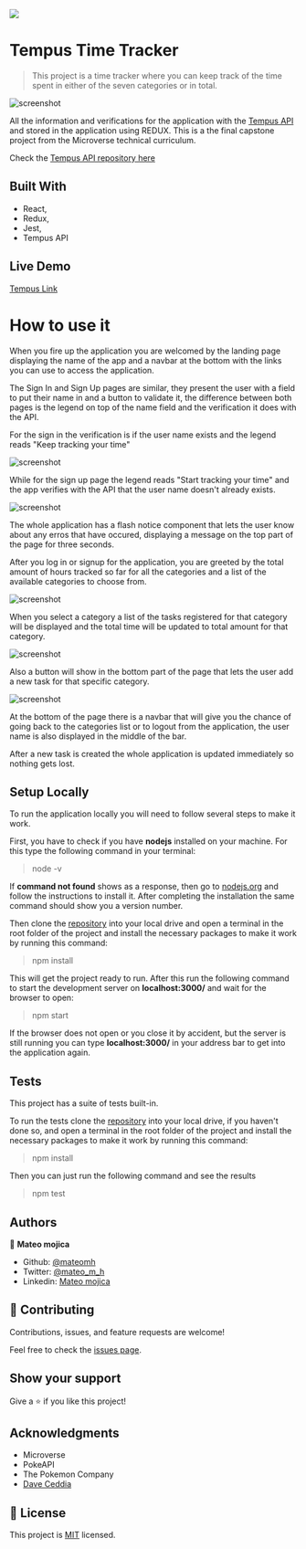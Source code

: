 ![](https://img.shields.io/badge/Microverse-blueviolet)

# Tempus Time Tracker

> This project is a time tracker where you can keep track of the time spent in either of the seven categories or in total.

![screenshot](./src/assets/screenshots/landing.png)

All the information and verifications for the application with the [Tempus API](https://tempus-mm-api.herokuapp.com/) and stored in the application using REDUX. This is a the final capstone project from the Microverse technical curriculum.

Check the [Tempus API repository here](https://github.com/mateomh/tempus-api.git)

## Built With

- React,
- Redux,
- Jest,
- Tempus API

## Live Demo

[Tempus Link](https://tempus-mm.herokuapp.com/)

# How to use it

When you fire up the application you are welcomed by the landing page displaying the name of the app and a navbar at the bottom with the links you can use to access the application.

The Sign In and Sign Up pages are similar, they present the user with a field to put their name in and a button to validate it, the difference between both pages is the legend on top of the name field and the verification it does with the API.

For the sign in the verification is if the user name exists and the legend reads "Keep tracking your time"

![screenshot](./src/assets/screenshots/signin.png)

While for the sign up page the legend reads "Start tracking your time" and the app verifies with the API that the user name doesn't already exists.

![screenshot](./src/assets/screenshots/signup.png)

The whole application has a flash notice component that lets the user know about any erros that have occured, displaying a message on the top part of the page for three seconds.

After you log in or signup for the application, you are greeted by the total amount of hours tracked so far for all the categories and a list of the available categories to choose from.

![screenshot](./src/assets/screenshots/categories.png)


When you select a category a list of the tasks registered for that category will be displayed and the total time will be updated to total amount for that category.

![screenshot](./src/assets/screenshots/tasklist.png)

Also a button will show in the bottom part of the page that lets the user add a new task for that specific category.

![screenshot](./src/assets/screenshots/createtask.png)

At the bottom of the page there is a navbar that will give you the chance of going back to the categories list or to logout from the application, the user name is also displayed in the middle of the bar.

After a new task is created the whole application is updated immediately so nothing gets lost.



## Setup Locally

To run the application locally you will need to follow several steps to make it work.

First, you have to check if you have **nodejs** installed on your machine. For this type the following command in your terminal:

> node -v

If **command not found** shows as a response, then go to [nodejs.org](https://nodejs.org/en/) and follow the instructions to install it. After completing the installation the same command should show you a version number.

Then clone the [repository](https://github.com/mateomh/tempus-time-tracker.git) into your local drive and open a terminal in the root folder of the project and install the necessary packages to make it work by running this command:

> npm install

This will get the project ready to run. After this run the following command to start the development server on **localhost:3000/** and wait for the browser to open:

> npm start

If the browser does not open or you close it by accident, but the server is still running you can type **localhost:3000/** in your address bar to get into the application again.


## Tests

This project has a suite of tests built-in.

To run the tests clone the [repository](https://github.com/mateomh/tempus-time-tracker.git) into your local drive, if you haven't done so, and open a terminal in the root folder of the project and install the necessary packages to make it work by running this command:

> npm install

Then you can just run the following command and see the results

> npm test


## Authors

👤 **Mateo mojica**

- Github: [@mateomh](https://github.com/mateomh)
- Twitter: [@mateo_m_h](https://twitter.com/mateo_m_h)
- Linkedin: [Mateo mojica](https://linkedin.com/mateo_mojica_hernandez)


## 🤝 Contributing

Contributions, issues, and feature requests are welcome!

Feel free to check the [issues page](issues/).

## Show your support

Give a ⭐️ if you like this project!

## Acknowledgments

- Microverse
- PokeAPI
- The Pokemon Company
- [Dave Ceddia](https://www.youtube.com/channel/UCPrkHuq0i1WflifRXUpvNmg)

## 📝 License

This project is [MIT](https://opensource.org/licenses/MIT) licensed.
